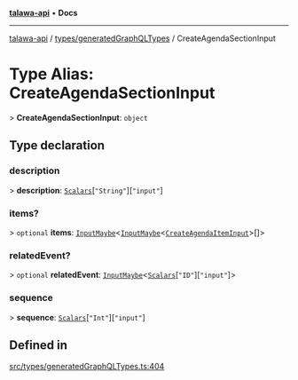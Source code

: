 [**talawa-api**](../../../README.md) • **Docs**

***

[talawa-api](../../../modules.md) / [types/generatedGraphQLTypes](../README.md) / CreateAgendaSectionInput

# Type Alias: CreateAgendaSectionInput

\> **CreateAgendaSectionInput**: `object`

## Type declaration

### description

\> **description**: [`Scalars`](Scalars.md)\[`"String"`\]\[`"input"`\]

### items?

\> `optional` **items**: [`InputMaybe`](InputMaybe.md)\<[`InputMaybe`](InputMaybe.md)\<[`CreateAgendaItemInput`](CreateAgendaItemInput.md)\>[]\>

### relatedEvent?

\> `optional` **relatedEvent**: [`InputMaybe`](InputMaybe.md)\<[`Scalars`](Scalars.md)\[`"ID"`\]\[`"input"`\]\>

### sequence

\> **sequence**: [`Scalars`](Scalars.md)\[`"Int"`\]\[`"input"`\]

## Defined in

[src/types/generatedGraphQLTypes.ts:404](https://github.com/PalisadoesFoundation/talawa-api/blob/f9e8275b1ddff2d3edcec79ee3b37c07998f6cc3/src/types/generatedGraphQLTypes.ts#L404)
